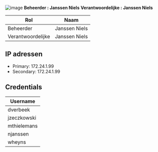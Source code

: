 ![image](https://github.com/michaelthielemans/ProjectHosting/assets/119003253/818125a7-a61a-43bf-9510-b625ca707e70)
**Beheerder : Janssen Niels**
**Verantwoordelijke : Janssen Niels** 

| Rol               | Naam          |
| ----------------- | ------------- |
| Beheerder         | Janssen Niels |
| Verantwoordelijke | Janssen Niels |
## IP adressen

- Primary: 172.24.1.99
- Secondary: 172.24.1.99
## Credentials 

| Username    |
| ----------- |
| dverbeek    |
| jzeczkowski |
| mthielemans |
| njanssen    |
| wheyns      |
